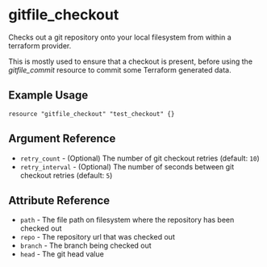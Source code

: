 # <resource name> gitfile_checkout

Checks out a git repository onto your local filesystem from within a terraform provider.

This is mostly used to ensure that a checkout is present, before using the _gitfile_commit_
resource to commit some Terraform generated data.

## Example Usage

```hcl
resource "gitfile_checkout" "test_checkout" {}
```

## Argument Reference

* `retry_count` - (Optional) The number of git checkout retries (default: `10`)
* `retry_interval` - (Optional) The number of seconds between git checkout retries (default: `5`)

## Attribute Reference

* `path` -  The file path on filesystem where the repository has been checked out
* `repo` - The repository url that was checked out
* `branch` - The branch being checked out
* `head` - The git head value